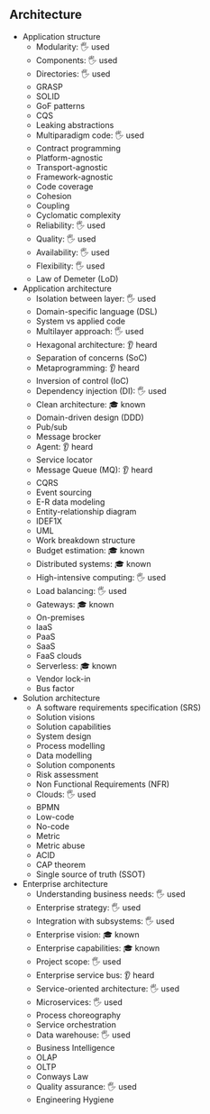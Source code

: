 ## Architecture

- Application structure
  - Modularity: 🖐️ used
  - Components: 🖐️ used
  - Directories: 🖐️ used
  - GRASP
  - SOLID
  - GoF patterns
  - CQS
  - Leaking abstractions
  - Multiparadigm code: 🖐️ used
  - Contract programming
  - Platform-agnostic
  - Transport-agnostic
  - Framework-agnostic
  - Code coverage
  - Cohesion
  - Coupling
  - Cyclomatic complexity
  - Reliability: 🖐️ used
  - Quality: 🖐️ used
  - Availability: 🖐️ used
  - Flexibility: 🖐️ used
  - Law of Demeter (LoD)
- Application architecture
  - Isolation between layer: 🖐️ used
  - Domain-specific language (DSL)
  - System vs applied code
  - Multilayer approach: 🖐️ used
  - Hexagonal architecture: 👂 heard
  - Separation of concerns (SoC)
  - Metaprogramming: 👂 heard
  - Inversion of control (IoC)
  - Dependency injection (DI): 🖐️ used
  - Clean architecture: 🎓 known
  - Domain-driven design (DDD)
  - Pub/sub
  - Message brocker
  - Agent: 👂 heard
  - Service locator
  - Message Queue (MQ): 👂 heard
  - CQRS
  - Event sourcing
  - E-R data modeling
  - Entity-relationship diagram
  - IDEF1X
  - UML
  - Work breakdown structure
  - Budget estimation: 🎓 known
  - Distributed systems: 🎓 known
  - High-intensive computing: 🖐️ used
  - Load balancing: 🖐️ used
  - Gateways: 🎓 known
  - On-premises
  - IaaS
  - PaaS
  - SaaS
  - FaaS clouds
  - Serverless: 🎓 known
  - Vendor lock-in
  - Bus factor
- Solution architecture
  - A software requirements specification (SRS)
  - Solution visions
  - Solution capabilities
  - System design
  - Process modelling
  - Data modelling
  - Solution components
  - Risk assessment
  - Non Functional Requirements (NFR)
  - Clouds: 🖐️ used
  - BPMN
  - Low-code
  - No-code
  - Metric
  - Metric abuse
  - ACID
  - CAP theorem
  - Single source of truth (SSOT)
- Enterprise architecture
  - Understanding business needs: 🖐️ used
  - Enterprise strategy: 🖐️ used
  - Integration with subsystems: 🖐️ used
  - Enterprise vision: 🎓 known
  - Enterprise capabilities: 🎓 known
  - Project scope: 🖐️ used
  - Enterprise service bus: 👂 heard
  - Service-oriented architecture: 🖐️ used
  - Microservices: 🖐️ used
  - Process choreography
  - Service orchestration
  - Data warehouse: 🖐️ used
  - Business Intelligence
  - OLAP
  - OLTP
  - Conways Law
  - Quality assurance: 🖐️ used
  - Engineering Hygiene
